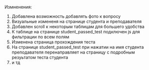 Измненения:

1. Добавлена возможность добавлять фото к вопросу 
2. Визуальные измененя на странице студента и преподавателя
3. Добавлен scroll к некоторым таблицам для большего удобства 
4. К таблице на странице student_passed_test подключен js для фильтрации по всем полям 
5. Изменена страница прохождения теста
6. На странице student_passed_test при нажатии на имя студента преподавателя перенаправляет на страницу с подробным резуьтатом теста студента  
7. и тд 
